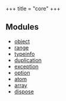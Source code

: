 +++
title = "core"
+++
## Modules

+ [object](object)
+ [range](range)
+ [typeinfo](typeinfo)
+ [duplication](duplication)
+ [exception](exception)
+ [option](option)
+ [atom](atom)
+ [array](array)
+ [dispose](dispose)


